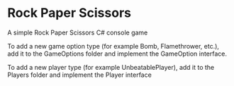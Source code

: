 # Rock Paper Scissors
A simple Rock Paper Scissors C# console game

To add a new game option type (for example Bomb, Flamethrower, etc.), add it to the GameOptions folder and implement the GameOption interface.

To add a new player type (for example UnbeatablePlayer), add it to the Players folder and implement the Player interface

